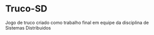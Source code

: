 # Truco-SD
Jogo de truco criado como trabalho final em equipe da disciplina de Sistemas Distribuidos
